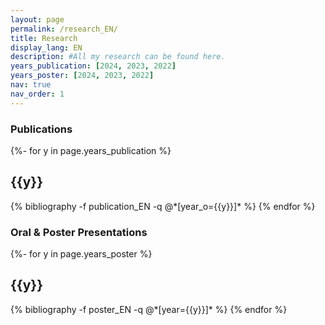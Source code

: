 ```yaml
---
layout: page
permalink: /research_EN/
title: Research
display_lang: EN
description: #All my research can be found here.
years_publication: [2024, 2023, 2022]
years_poster: [2024, 2023, 2022]
nav: true
nav_order: 1
---
```

<!-- _pages/publications.md -->
### **Publications**

<div class="publications">
{%- for y in page.years_publication %}
  <h2 class="year">{{y}}</h2>
  {% bibliography -f publication_EN -q @*[year_o={{y}}]* %}
{% endfor %}
</div>

### **Oral & Poster Presentations**

<div class="publications">
{%- for y in page.years_poster %}
  <h2 class="year">{{y}}</h2>
  {% bibliography -f poster_EN -q @*[year={{y}}]* %}
{% endfor %}
</div>
